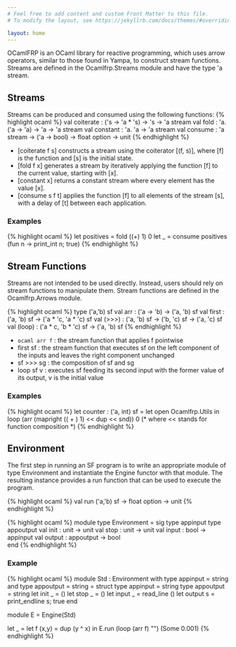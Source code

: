```yaml
---
# Feel free to add content and custom Front Matter to this file.
# To modify the layout, see https://jekyllrb.com/docs/themes/#overriding-theme-defaults

layout: home
---
```


OCamlFRP is an OCaml library for reactive programming, which uses arrow operators, similar to those found in Yampa, to construct stream functions. Streams are defined in the Ocamlfrp.Streams module and have the type 'a stream.

## Streams 
Streams can be produced and consumed using the following functions:
{% highlight ocaml %}
  val coiterate : ('s -> 'a * 's) -> 's -> 'a stream
  val fold : 'a. ('a -> 'a) -> 'a -> 'a stream
  val constant : 'a. 'a -> 'a stream
  val consume : 'a stream -> ('a -> bool) -> float option -> unit
{% endhighlight %}

- [coiterate f s] constructs a stream using the coiterator [(f, s)], where [f] is the function and [s] is the initial state.
- [fold f x] generates a stream by iteratively applying the function [f] to the current value, starting with [x].
- [constant x] returns a constant stream where every element has the value [x].
- [consume s f t] applies the function [f] to all elements of the stream [s], with a delay of [t] between each application.

### Examples 
{% highlight ocaml %}
  let positives = fold ((+) 1) 0 
  let _ = consume positives (fun n -> print_int n; true)
{% endhighlight %}


## Stream Functions
Streams are not intended to be used directly. Instead, users should rely on stream functions to manipulate them.
Stream functions are defined in the Ocamlfrp.Arrows module.

{% highlight ocaml %}
type ('a,'b) sf 
val arr : ('a -> 'b) -> ('a, 'b) sf
val first : ('a, 'b) sf -> ('a * 'c, 'a * 'c) sf
val (>>>) : ('a, 'b) sf -> ('b, 'c) sf -> ('a, 'c) sf
val (loop) : ('a * c, 'b * 'c) sf -> ('a, 'b) sf
{% endhighlight %}

- `ocaml arr f` : the stream function that applies f pointwise
- first sf : the stream function that executes sf on the left component of the inputs and leaves the right component unchanged
- sf >>> sg : the composition of sf and sg
- loop sf v : executes sf feeding its second input with the former value of its output, v is the initial value

### Examples 

{% highlight ocaml %}
let counter : ('a, int) sf = 
  let open Ocamlfrp.Utils in 
    loop (arr (mapright (( + ) 1) << dup << snd)) 0
(* where << stands for function composition *)
{% endhighlight %}

## Environment 

The first step in running an SF program is to write an appropriate module of type Environment and instantiate the Engine functor with that module. The resulting instance provides a run function that can be used to execute the program.

{% highlight ocaml %}
  val run ('a,'b) sf -> float option -> unit
{% endhighlight %}

{% highlight ocaml %}
module type Environment = 
  sig 
    type appinput 
    type appoutput
    val init : unit -> unit
    val stop : unit -> unit 
    val input : bool -> appinput 
    val output : appoutput -> bool  
  end 
  {% endhighlight %}

### Example 

{% highlight ocaml %}
module Std : Environment with type appinput = string and type appoutput = string = 
  struct 
    type appinput = string 
    type appoutput = string 
    let init _ = ()
    let stop _ = ()
    let input _ = read_line ()
    let output s = print_endline s; true
  end 

module E = Engine(Std)

let _ = 
  let f (x,y) = dup (y ^ x) in
    E.run (loop (arr f) "") (Some 0.001)
{% endhighlight %}

  

